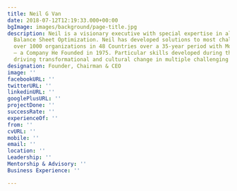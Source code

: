 ```yaml
---
title: Neil G Van
date: 2018-07-12T12:19:33.000+00:00
bgImage: images/background/page-title.jpg
description: Neil is a visionary executive with special expertise in all aspects of
  Balance Sheet Optimization. Neil has developed solutions to most challenges facing
  over 1000 organizations in 48 Countries over a 35-year period with Moneypower International
  – a Company He Founded in 1975. Particular skills developed during this period included
  driving transformational and cultural change in multiple challenging jurisdictions.
designation: Founder, Chairman & CEO
image: ''
facebookURL: ''
twitterURL: ''
linkedinURL: ''
googlePlusURL: ''
projectDone: ''
successRate: ''
experienceOf: ''
from: ''
cvURL: ''
mobile: ''
email: ''
location: ''
Leadership: ''
Mentorship & Advisory: ''
Business Experience: ''

---
```


